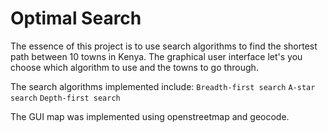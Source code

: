 # Optimal Search
The essence of this project is to use search algorithms to find the shortest path between 10 towns in Kenya.
The graphical user interface let's you choose which algorithm to use and the towns to go through.

The search algorithms implemented include:
`Breadth-first search`
`A-star search`
`Depth-first search`

The GUI map was implemented using openstreetmap and geocode.